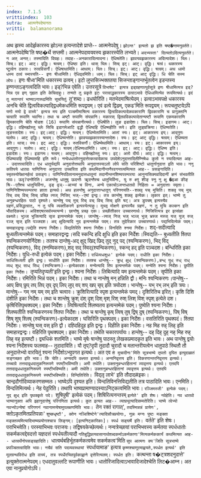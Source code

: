 ```yaml
---
index:  7.1.5
vrittiindex:  103
sutra:  आत्मनेपदेष्वनतः
vritti:  balamanorama 
---
```


अथ झस्य आदेर्झकारस्य झोऽन्त इत्यन्तादेशे प्राप्ते-- आत्मनेपदेषु। `झोऽन्त' इत्यतो झ इति षष्ठ�न्तमनुवर्तते। `आत्मनेपदेष्वि'ति षष्ठ�र्थे सप्तमी। आत्मनेपदावयवस्य झकारस्येति लभ्यते। `अदभ्यस्ता' दित्यतोऽदित्यनुवर्तते। न अत् अनत्। तस्मादिति विग्रहः। तदाह--अनकारादित्यादना। ऐधिषतेति। झावयवझकारस्य अदित्यादेशः। च्लिः। सिच्। इट्। आट्। वृद्धिः। षत्वम्। ऐधिष्ठा इति। थास् च्लिः। सिच् इट्। आट्। वृद्धिः। षत्वं। थकारस्य ष्टुत्वेन ठकारः। रुत्वविसर्गौ। ऐधिषाथामिति। आथाम्। च्लिः। सिच्। इट्। आट्। वृद्धिः। षत्वम्। अथ ध्वमो धस्य ठत्वं स्मारयति-- इणः षीध्वमिति। ऐधिढ्वमिति। ध्वम्। च्लिः। सिच्। इट् आट् वृद्धिः। धि चेति सस्य लोपः। `इणः षीध्व'मिति धकारस्य ढत्वम्। इटो लुप्तसिज्भक्ततया सिजन्ताङ्गान्तर्भूतत्वेन इडन्तस्य इण्णन्ताऽङ्गत्वदिति भावः। इड्?भिन्न एवेति। उत्तरसूत्रे `विभाषेट' इत्यत्र इड्ग्रहणात्पूर्वसूत्रे इणः षीध्वमित्यत्र इड्?भिन्न एव इण् गृह्यत इति केचिदाहुः। तन्मते तु प्रकृते इटः परत्वाद्धकारस्य ढत्वाऽभावे ऐधिध्वमित्येव रूपमित्यर्थः। इदं तु मतान्तरं भाष्याऽनारूढमिति सूचयितुं `तु'शब्दः। ढधयोरिति। मतभेदमाश्रित्येदम्। ढत्वाऽभावपक्षे धकारस्य अनचि चेति द्वित्वविकल्पाद्द्विधमेकधमिति रूपद्वयम्। एवं ढत्वे द्विढम्, एकढ'मिति रूपद्वयम्। रूपचतुष्टयेऽपि `यणो मयो द्वे वाच्ये' इत्यत्र मय इति पञ्चमीमाश्रित्य वकारस्य द्वित्वविकल्पादेकवकाराणि द्विवकाराणि च प्रागुक्तानि चत्वारि रूपाणि भवन्ति। तथा च अष्टौ रूपाणि संपन्नानि। मकारस् द्वितवविकल्पादेतान्यष्टौ रूपाणि एकमकाराणि द्विमकाराणि चेति षोडश (16) रूपाणि संपन्नानीत्यर्थः। ऐधिषीति। लुङ इडादेशः। च्लिः। सिच्। इडागमः। आट्। वृद्धिः। वहिमह्योस्तु च्लेः सिचि इडागमेआटि वृद्धौ ऐधिष्वहि ऐधिष्महीति रूपे। इति लुङ्प्रक्रिया। ऐधिष्यतेति। लृङस्तादेशः। स्यः। इट्।आट्। वृद्धिः। षत्वम्। ऐधिष्येतामिति। आतां स्यः। इट्। आकारस्य इय्। आद्गुणः यलोपः। आट् वृद्धिः। षत्वम्। ऐधिष्यन्तेति। झावयवझकारस्यान्तादेशः। स्यः। इट् आट् वृद्धिः। षत्वम्। ऐधिष्यता इति। थास्। स्यः। इट् आट्। वृद्धिः। रुतविसर्गौ। ऐधिष्येथामिति। आथाम्। स्यः। इट्। आकारस्य इय्। आद्गुणः। यलोपः। आट्। वृद्धिः। षत्वम्।ऐधिष्यध्वमिति। ध्वम्। स्यः। इट्। आट्। वृद्धिः। ऐधिष्य इति। इडादेशः। स्यः। इडागमः। षत्वम्। आद्गुणः। वहिमह्योस्तु स्यः। इट्। अतो दीर्घः। आट्। वृद्धिः। षत्वम्। ऐधिष्यावहि ऐधिष्यामहि इति रूपे। नन्वेधधातोरनुदात्तेत्कत्वादेकाच उपदेशेऽनुदात्तादितीण्निषेधः कुतो न स्यादित्यत आह-- उदात्तत्वादिति। एध धातुर्यद्यपि अनुदात्तेत्तथापि अनुदात्तस्याऽतो लोपे सति परिशिष्टो धातुर्नानुदात्त इति भावः। ननु कतिपये धातवः पाणिनिना अनुदात्ता उच्चरिता इति कथमिदानीन्तनैरवगन्तव्यमित्यत आह-- प्रसङ्गादिति।स्मृतस्योपेक्षानर्हत्वं प्रसङ्गः। पाणिनिपठितानामनुदात्तधातूनां तदानीन्तनशिष्यपरम्परया आनुनासिक्यवदिदानीं ज्ञनं संभवतीति भावः। ऊदृ?दन्तैरिति। अजन्तेषु धातुषु ऊदन्तैः ॠदन्तैस्च धातुभिर्विना, यु रु क्ष्णु शीङ् स्नु नु क्षु �इआ ङीङ् श्रि--एतैश्च धातुभिर्विना, वृङ् वृञ्--आभ्यां च विना, अन्ये एकाचोऽजन्तधातवो निहिताः = अनुदात्ताः स्मृताः। पाणिनिशिष्यपरम्परया ज्ञाता इत्यर्थः। अथ हलन्तेषु अनुदात्तान्धातून् परिगणयति--शक्लृ पच् मुचिति। शक्लृ पच् मुच् रिच् वच् विच् सिच् प्रच्छि त्यज् निजिर् भज्--एषां द्वन्द्वः। तत्र कान्तेषु शक्लृ इत्येकः। लृकार इत्। भाष्ये तु अनुबन्धरहितः पाठो दृश्यते। चान्तेषु पच् मुच् रिच् वच् विच् सिच् इति षट्। अत्र डुपचष् इत्यस्यैव ग्रहणं,प्रसिद्धत्वात्, न तु पचि व्यक्तीकरणे इत्यस्येत्याहुः। मुच्लृ मोक्षणे इत्यस्यैव ग्रहणं, न तु मुचि कल्कन इति भौवादिकस्य। अविशएषात्सर्वस्यत्यन्ये। छान्तेषु प्रच्छ् एकः। प्रच्छीतीकार उच्चारणार्थः। णिजिरित्यत्र इर इत्संज्ञा वक्ष्यते। भुञ्ज भुजित्यादि सृज इत्यन्तमेकं पदम्। जान्तेषु--त्यज् निज् भज् भञ्ज् भुज् भ्रस्ज मस्ज् यज् युज् रुज् रञ्ज् सृज् इति पञ्जदश। अद् क्षुदित्यादि नुद इत्यन्तमेकं पदम्। तत्र तुदेरिकार उच्चारणार्थः। पद्यभिदित्येकं पदम्। समाहारद्वन्द्वः।पद्येति श्यना निर्देशः। विद्यतिरिति श्यना निर्देशः। विनदिति श्नमा निर्देशः। `शद्-सदीत्यादि बुध्यतीत्यन्तमेकं पदम्। समाहारद्वन्द्वः।सदि स्कन्दि हदि क्षुधि इति इका निर्देशः।स्विद्यति-- बुध्यतीति श्तिपा श्यन्विकरणयोर्निदेशः। ततश्च दान्तेषु-अद् क्षुद् खिद् छिद् तुद् नुद् पद् (श्यन्विकरणः), भिद् विद् (श्यन्विकरणः), विद् (श्नम्विकरणः),शद् सद् स्विद्(श्यन्विकरणः), स्कन्द् हद् इति पञ्चदश। बन्धिरिति इका निर्देशः। युधि-रुधी इत्येकं पदम्। इका निर्देशः। `राधिंव्यधशुधः' इत्येकं पदम्। राधीति इका निर्देशः। साधिसिध्यती इति द्वन्द्वः। साधीति इका निर्देशः। ततश्च धान्तेषु-- क्रुध् क्षुध् (श्यन्विकरणः),बन्ध् युध् रुध् राध् व्यध् शुध् साध् सिध् (श्यन्विक्रणः)--इत्येकादश। मन्येत्यादि तिप इत्यन्तमेकं पदम्। मन्येति श्यना निर्देशः। छुपीति इका निर्देशः। `तृप्यतिदृप्यती'इति द्वन्द्वः। श्यना निर्देशः। लिबित्यादि यम इत्यन्तमेकं पदम्। सृपीति इका निर्देशः। रमिरिति भिन्नं पदम्। इका निर्देशः। तथा च नान्तेषु मन् हन्निति द्वौ। मनिः श्यन्विकरणः।पान्तेषु--आप् क्षिप् छुप् तप् तिप् तृप् दृप् लिप् लुप् वप् शप् खप् सृप् इति त्रयोदश। भान्तेषु-- यभ् रभ् लभ् इति त्रयः। मान्तेषु-- गम् नम् यम् रम् इति चत्वारः। क्रुशिरित्यादि स्पृश इत्यन्तमेकं पमद्। दृशिरितिच इरित्। कृशि दिशि दंशीति इका निर्देशः। तथा च शान्तेषु क्रुश् दंश् दृश् दिश् मृश् रिश् रुश् लिश् विश् स्पृश् इत्येते दश। कृषिरितिपृथक्पदम्। इका निर्देशः। त्विषित्यादि श्लिष्यतय इत्यन्तमेकं पदम्। पुष्येति श्यना निर्देशः। श्लिष्यतीति श्यन्विकरणस्य श्तिपा निर्देशः। तथा च षान्तेषु कृष् त्विष् तुष् द्विष् दुष् (श्यन्विकरणः), पिष् विष् शिष् शुष् श्लिष् (श्यन्विकरणः)-इत्येकादश। घसिरिति पृथक्पदम्। इका निर्देशः। वसतिरिति पृथक्पदं। श्तिपा निर्देशः। सान्तेषु घस् वस् इति द्वौ। दह्दिहिदुह इति द्वन्द्वः। दिहीति इका निर्देशः। नह मिह रुह् लिह् इति समाहारद्वन्द्वः। वहिरिति पृथक्पदम्। इका निर्देशः। तथेति चकारपर्यायः। हान्तेषु-- दह् दिह् दुह् नह् मिह रुह् लिह् वह् इत्यष्टौ। द्व्यधिकं शतमिति। भाष्ये मृषेः षान्तेषु पाठस्तु लेखकप्रमादकृत इति भावः। अथ पान्तेषु द्वयोः श्यना निर्देशस्य फलमाह-- तुदादाविति। यौ तृप्?दृपी तुदादौ चुरादौ च मतान्तरीयत्वेन धातुपाठे स्थितौ तौ अनुदात्तेभ्यो वारयितुं श्यना निर्देशोऽभ्युपगत इत्यर्थः। अत एव `शे मुचादीना'मिति सूत्रभाष्ये तृपतो दृपित इत्युदाह्मतं सङ्गच्छत इति भावः। किं चेति। अन्यदपि वक्ष्यत इत्यर्थः। अन्यनिवृत्तय इति। विकरणान्तरनिवृत्तय इत्यर्थः। तच्चाग्रे तत्तदाद्र्धदातुकनिरूपणे स्पष्टीभविष्यति। अमी तथेति। उक्तानुबन्धरहितानां व्यावृत्तय इत्यर्थः। एतदपि तत्तदाद्र्धधातुकनिरूपणे स्पष्टीभविष्यति। अमी तथेति। उक्तानुबन्धरहितानां व्यावृत्तय इत्यर्थः। एतदपि तत्तदाद्र्धधातुकनिरूपणे स्पष्टीभविष्यति। विन्दितिरिति। `विद्लृ लाभे' इति तौदाद#इकः। चान्द्रदौर्गादिव्याकरणसम्मतः। भाष्येऽपि दृश्यत इति। विन्दतिविनत्तिविद्यतीति तत्र पाठादिति भावः। एनमिति। विन्दतिमित्यर्थः। नेह पेठुरिति। तथापि भाष्यप्रामाण्यादस्याऽनिट्कत्वमिति भावः। `रञ्जिमस्जी' इत्येकं पदम्। नुद् क्षुध् इति पृथक्कृते पदे। `शुषिपुषी' इत्येकं पदम्। शिषिरित्यनन्तरम् `इत्येते' इति शेषः। नवेहेति। नव धातवो भाष्यानुक्ता अपि इहानुदात्तेषु परिगणिता इत्यर्थः। कुत इत्यत आह-- व्याघ्रभूत्यादिसम्मतेरिति। भाष्ये त्वेभ्यो नवभ्योऽन्येषां परिगणनं नवानामप्येषामुपलक्षणमिति भावः। `तेन रक्तं रागात्', `तदस्मिन्नन्नं प्रायेण', `क्तोऽकृतमितप्रतिपन्नाः' `शुष्कधृष्टौ', क्तेन नञ्विशिष्टेने'त्यादिसौत्रप्रयोगाः, नुन्नः मग्नः पुष्टः मङ्क्ता मङ्क्तव्यमित्यादिभाष्यप्रयोगाश्चात्र लिङ्गम्। [इत्यनिट्कारिकाः]। स्पर्ध सङ्घर्षे इति। `वर्तते' इति शेषः। पराभिभवेति। परस्याभिभवः पराजयः। तद्विषयकेच्छेत्यर्थः। नन्वत्रेच्छायां पराभिभवस्य कर्मतया स्पर्धधातोः सकर्मकत्वद्देवदत्तो यज्ञदत्तं स्पर्धयतीत्यादौ `गतिबुद्धिप्रत्यवसानार्थशब्दकर्माऽकर्मकाणा'मित्यकर्मककार्यं कथमित्यत आह-- धात्वर्थेनोपसङ्ग्रहादिति। `धात्वर्थबहिर्भूतकर्मकत्वमेव सकर्मकत्व'मिति `सुप आत्मनः क्य'जिति सूत्रभाष्ये प्रपञ्चितत्वादिति भावः। नचैवं सति पदव्यवस्थायां `स्पर्धायामाङ' इत्यत्र `कृष्णश्चाणूरमाह्वयते,स्पर्धत इत्यर्थ' इति मूलग्रन्थविरोध इति वाच्यं, तत्र स्पर्धेरभिवपूर्वकाह्वाने वृत्तेरित्यलम्। स्पर्धत इति। `कत्थन्ता ष�ट्त्रशदनुदात्ते' इत्युक्तेरात्मनेपदम्। एधदातुवल्लटि रूपाणीति भावः। धातोरिजादित्वाऽभावादिजादेश्चेति लिट�आम्न। अत एवा नानुप्रयोगोऽपि।

